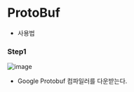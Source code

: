 # ProtoBuf

* 사용법

### Step1
![image](https://user-images.githubusercontent.com/68372094/160231611-a64e7035-610e-474d-bffc-cb9fb1286638.png)
* Google Protobuf 컴파일러를 다운받는다.
